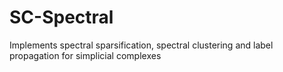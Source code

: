 # SC-Spectral
Implements spectral sparsification, spectral clustering and label propagation for simplicial complexes
